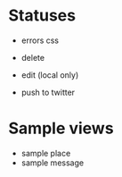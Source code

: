 # Statuses

* errors css
* delete
* edit (local only)

* push to twitter

# Sample views

* sample place
* sample message
